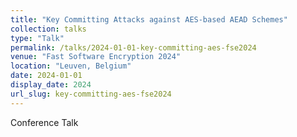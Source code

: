 ```yaml
---
title: "Key Committing Attacks against AES-based AEAD Schemes"
collection: talks
type: "Talk"
permalink: /talks/2024-01-01-key-committing-aes-fse2024
venue: "Fast Software Encryption 2024"
location: "Leuven, Belgium"
date: 2024-01-01
display_date: 2024
url_slug: key-committing-aes-fse2024
---
```


Conference Talk
